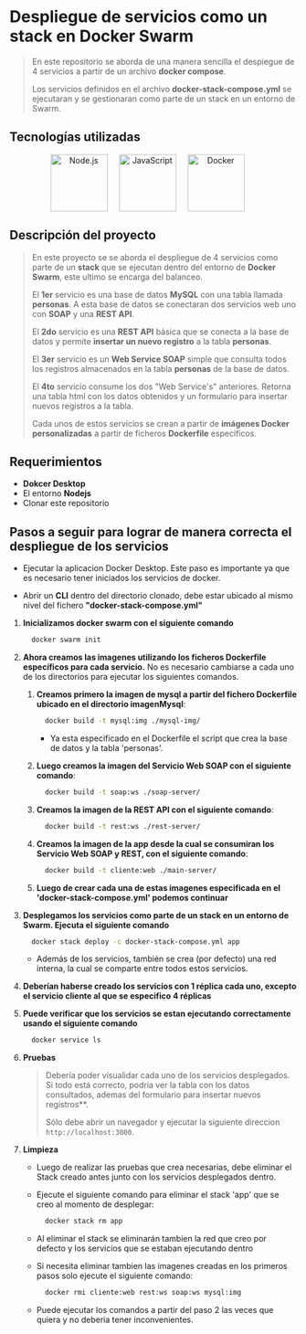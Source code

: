 
# **Despliegue de servicios como un stack en Docker Swarm**
>
> En este repositorio se aborda de una manera sencilla el despiegue de 4 servicios a partir de un archivo **docker compose**.
>
> Los servicios definidos en el archivo **docker-stack-compose.yml** se ejecutaran y se gestionaran como parte de un stack en un entorno de Swarm.

## **Tecnologías utilizadas**

<div align="center" style="display: flex; justify-content: center; align-items: center;">
      <span style="margin-right: 20px;">
         <a href="https://nodejs.org/" target="_blank">
               <img width="100" title='Node.js' src='https://upload.wikimedia.org/wikipedia/commons/d/d9/Node.js_logo.svg'>
         </a>
      </span>
      <span style="margin-right: 20px;">
         <a href="https://es.javascript.info/" target="_blank">
               <img width="100" title='JavaScript' src='https://upload.wikimedia.org/wikipedia/commons/6/6a/JavaScript-logo.png'>
         </a>
      </span>
      <span style="margin-right: 20px;">
         <a href="https://www.docker.com/" target="_blank" title='Docker'>
               <img width="100" title='Docker' src='https://upload.wikimedia.org/wikipedia/en/thumb/f/f4/Docker_logo.svg/1920px-Docker_logo.svg.png'>
         </a>
      </span>
      </br>
</div>

## **Descripción del proyecto**

> En este proyecto se se aborda el despliegue de 4 servicios como parte de un **stack** que se ejecutan dentro del entorno de  **Docker Swarm**, este ultimo se encarga del balanceo.
>
> El **1er** servicio es una base de datos **MySQL** con una tabla llamada **personas**. A esta base de datos se conectaran dos servicios web uno con **SOAP** y una **REST API**.
>
> El **2do** servicio es una **REST API** básica que se conecta a la base de datos y permite **insertar un nuevo registro** a la tabla **personas**.
>
> El **3er** servicio es un **Web Service SOAP** simple que consulta todos los registros almacenados en la tabla **personas** de la base de datos.
>
> El **4to** servicio consume los dos "Web Service's" anteriores. Retorna una tabla html con los datos obtenidos y un formulario para insertar nuevos registros a la tabla.
>
> Cada unos de estos servicios se crean a partir de **imágenes Docker personalizadas** a partir de ficheros **Dockerfile** especificos.

## **Requerimientos**

* **Dokcer Desktop**
* El entorno **Nodejs**
* Clonar este repositorio

## Pasos a seguir para lograr de manera correcta el despliegue de los servicios

* Ejecutar la aplicacion Docker Desktop. Este paso es importante ya que es necesario tener iniciados los servicios de docker.

* Abrir un **CLI** dentro del directorio clonado, debe estar ubicado al mismo nivel del fichero **"docker-stack-compose.yml"**

1. **Inicializamos docker swarm con el siguiente comando**

      ```bash
        docker swarm init
      ```

2. **Ahora creamos las imagenes utilizando los ficheros Dockerfile específicos para cada servicio.**  No es necesario cambiarse a cada uno de los directorios para ejecutar los siguientes comandos.

   1. **Creamos primero la imagen de mysql a partir del fichero Dockerfile ubicado en el directorio imagenMysql**:

      ```bash
        docker build -t mysql:img ./mysql-img/
      ```

      * Ya esta especificado en el Dockerfile el script que crea la base de datos y la tabla 'personas'.

   2. **Luego creamos la imagen del Servicio Web SOAP con el siguiente comando**:

      ```bash
        docker build -t soap:ws ./soap-server/
      ```

   3. **Creamos la imagen de la REST API con el siguiente comando**:

      ```bash
        docker build -t rest:ws ./rest-server/
      ```

   4. **Creamos la imagen de la app desde la cual se consumiran los Servicio Web SOAP y REST, con el siguiente comando**:

      ```bash
        docker build -t cliente:web ./main-server/
      ```

   5. **Luego de crear cada una de estas imagenes especificada en el 'docker-stack-compose.yml' podemos continuar**

3. **Desplegamos los servicios como parte de un stack en un entorno de Swarm. Ejecuta el siguiente comando**

      ```bash
        docker stack deploy -c docker-stack-compose.yml app
      ```

   * Además de los servicios, también se crea (por defecto) una red interna, la cual se comparte entre todos estos servicios.

4. **Deberían haberse creado los servicios con 1 réplica cada uno, excepto el servicio cliente al que se especifico 4 réplicas**

5. **Puede verificar que los servicios se estan ejecutando correctamente usando el siguiente comando**

      ```bash
        docker service ls
      ```

6. **Pruebas**

    > Debería poder visualidar cada uno de los servicios desplegados.
    > Si todo está correcto, podría ver la tabla con los datos consultados, ademas del formulario para insertar nuevos registros**.
    >
    > Sólo debe abrir un navegador y ejecutar la siguiente direccion `http://localhost:3000`.

7. **Limpieza**

    * Luego de realizar las pruebas que crea necesarias, debe eliminar el Stack creado antes junto con los servicios desplegados dentro.
    * Ejecute el siguiente comando para eliminar el stack 'app' que se creo al momento de desplegar:

      ```bash
        docker stack rm app
      ```

    * Al eliminar el stack se eliminarán tambien la red que creo por defecto y los servicios que se estaban ejecutando dentro
    * Si necesita eliminar tambien las imagenes creadas en los primeros pasos solo ejecute el siguiente comando:

      ```bash
        docker rmi cliente:web rest:ws soap:ws mysql:img
      ```

    * Puede ejecutar los comandos a partir del paso 2 las veces que quiera y no deberia tener inconvenientes.
